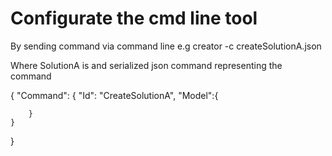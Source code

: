 ﻿# Configurate the cmd line tool
By sending command via command line e.g creator -c createSolutionA.json

Where SolutionA is and serialized json command representing the command

{
	"Command": {
		"Id": "CreateSolutionA",
		"Model":{
			
		}
	}
}